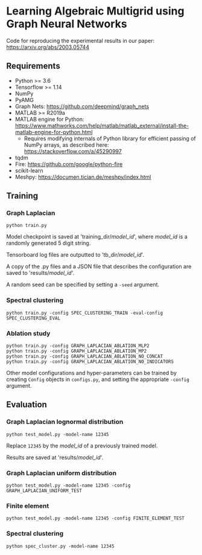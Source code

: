 # Learning Algebraic Multigrid using Graph Neural Networks
Code for reproducing the experimental results in our paper:
https://arxiv.org/abs/2003.05744

## Requirements
 * Python >= 3.6
 * Tensorflow >= 1.14
 * NumPy
 * PyAMG
 * Graph Nets: https://github.com/deepmind/graph_nets
 * MATLAB >= R2019a
 * MATLAB engine for Python: https://www.mathworks.com/help/matlab/matlab_external/install-the-matlab-engine-for-python.html
    * Requires modifying internals of Python library for efficient passing of NumPy arrays, as described here: https://stackoverflow.com/a/45290997
 * tqdm
 * Fire: https://github.com/google/python-fire
 * scikit-learn
 * Meshpy: https://documen.tician.de/meshpy/index.html
 

## Training
### Graph Laplacian
```
python train.py
```
Model checkpoint is saved at 'training_dir/*model_id*', where *model_id* is a randomly generated 5 digit string.

Tensorboard log files are outputted to 'tb_dir/*model_id*'.

A copy of the .py files and a JSON file that describes the configuration are saved to 'results/*model_id*'.

A random seed can be specified by setting a `-seed` argument.
### Spectral clustering
```
python train.py -config SPEC_CLUSTERING_TRAIN -eval-config SPEC_CLUSTERING_EVAL
```

### Ablation study
```
python train.py -config GRAPH_LAPLACIAN_ABLATION_MLP2
python train.py -config GRAPH_LAPLACIAN_ABLATION_MP2
python train.py -config GRAPH_LAPLACIAN_ABLATION_NO_CONCAT
python train.py -config GRAPH_LAPLACIAN_ABLATION_NO_INDICATORS
```
Other model configurations and hyper-parameters can be trained by creating `Config` objects in `configs.py`, and setting the appropriate `-config` argument.

## Evaluation
### Graph Laplacian lognormal distribution
```
python test_model.py -model-name 12345  
```
Replace `12345` by the *model_id* of a previously trained model.

Results are saved at 'results/*model_id*'.

### Graph Laplacian uniform distribution
```
python test_model.py -model-name 12345 -config GRAPH_LAPLACIAN_UNIFORM_TEST
```

### Finite element
```
python test_model.py -model-name 12345 -config FINITE_ELEMENT_TEST
```

### Spectral clustering
```
python spec_cluster.py -model-name 12345
```